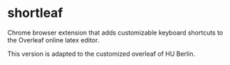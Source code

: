 # shortleaf
Chrome browser extension that adds customizable keyboard shortcuts to the Overleaf online latex editor.

This version is adapted to the customized overleaf of HU Berlin.
